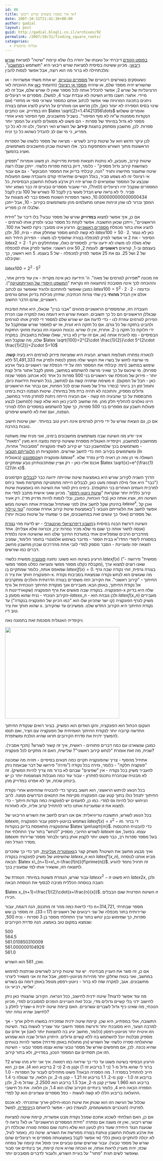 ```yaml
---
id: 86
title: אז איך באמת מוצאים שורש ריבועי?
date: 2007-10-31T21:41:38+00:00
author: gadial
layout: post
guid: http://gadial.blogli.co.il/archives/92
permalink: /2007/10/31/finding_square_roots/
categories:
  - אנליזה מתמטית
---
```

[בפוסט הקודם](//gadial.blogli.co.il/archives/91) דיברתי על טענתו של יהודה בלו שלא קיימת "שיטה" למציאת [שורש ריבועי](//he.wikipedia.org/wiki/%D7%A9%D7%95%D7%A8%D7%A9_%D7%A8%D7%99%D7%91%D7%95%D7%A2%D7%99). מכיוון ששיטה בסיסית למציאת שורש ריבועי היא "תשתמש ב[מחשבון](//he.wikipedia.org/wiki/%D7%9E%D7%97%D7%A9%D7%91%D7%95%D7%9F_%D7%9B%D7%99%D7%A1)", מלכתחילה לא ברור מה הוא רוצה, אבל אפשר לנסות להבין:

כשעוסקים בשורשים ריבועיים של [מספרים טבעיים](//he.wikipedia.org/wiki/%D7%9E%D7%A1%D7%A4%D7%A8_%D7%98%D7%91%D7%A2%D7%99), יש אחת משתי אפשרויות - או שהשורש יהיה מספר שלם, או שיהיה [מספר אי רציונלי](//he.wikipedia.org/wiki/%D7%9E%D7%A1%D7%A4%D7%A8_%D7%90%D7%99_%D7%A8%D7%A6%D7%99%D7%95%D7%A0%D7%9C%D7%99) (הדגמתי [כאן](//gadial.blogli.co.il/archives/16) את ההוכחה לאי הרציונליות של שורש 2; אפשר להכליל אותה לכל מספר שאין לו שורש שלם, אבל זה לא מיידי. אתגר: חשבו מדוע השיטה לא עובדת עבור 4, למשל). מספרים אי רציונליים ניחנים בתכונה המרגיזה שאי אפשר לכתוב אותם כמספר עשרוני סופי או מחזורי (וגם שינוי בסיס הספירה לא יעזור כאן), ולכן מראש אנו מוותרים על הרעיון להציג אותם בצורה הזו במדוייק. אנו כותבים $latex \sqrt{2}=1.41421356\dots$ ואומרים ששלוש הנקודות מסמנות ש"זה לא סוף הסיפור". בשביל מחשבונים, סוף הסיפור מגיע אחרי מספר לא גדול במיוחד של ספרות - הם פשוט לא מסוגלים להציג על המסך יותר ספרות. לכן, מחשבון מסתפק בהצגת **קירוב** של השורש האי רציונלי, ולנו זה לא כל כך מפריע, כי מי שם לב להבדל כשהוא כל כך זניח.

לכן עיקר הדגש הוא על שיטות קירוב לשורש - מציאה של מספר כלשהו של הספרות הראשונות מתוך השורש והסתפקות בכך. אלו השיטות שבהן מחשבונים משתמשים, ואציג בהמשך.

שיטות קירוב, מטבען, לא נותנות תוצאות סופיות מדוייקות. הן פשוט אומרות "תפסיק כשהשגת קירוב גדול מספיק" - כלומר, דיוק ברמת ספרות כלשהי. ייתכן שבלו רוצה שיטה שתעצור מתישהו ותגיד "הנה, קיבלתי בדיוק את המספר המבוקש" - גם אם עבור אי רציונלי זה לא נשמע סביר, בגלל הקשיים שתיארתי קודם והעובדה שאם הפעולות שנבצע על המספר שמוציאים לו שורש יהיו רק ארבע פעולות החשבון הבסיסיות, כל המספרים שנקבל יהיו רציונליים (למה?), הרי שעבור מספרים טבעיים זה כבר נשמע יותר סביר. לי לא נראה שיש הבדל מעשי בין לקבל 10 כשורש של 100 ובין לקבל 10.000000000000000434, כאשר הספרות השונות מאפס כבר לא מוצגות על המסך וברור לנו שהן זניחות ואנחנו מתעלמים מהן ומשתמשים בקירוב - 10, אבל ייתכן שלבלו זה כן מפריע.

אם כן, איך אפשר למצוא **במדוייק** שורש של מספר טבעי? בלו דיבר על "חידת הראשוניים", וייתכן שכאן התשובה. אפשר לקחת כל מספר טבעי ולפרק אותו לגורמים - להציג אותו בתור מכפלת [מספרים ראשוניים](//he.wikipedia.org/wiki/%D7%9E%D7%A1%D7%A4%D7%A8_%D7%A8%D7%90%D7%A9%D7%95%D7%A0%D7%99). הרעיון אינו מסובך: ניקח למשל את 100. לא קשה לנחש מספר שמחלק אותו - נניח, 50, ולכן $latex 100=50\cdot 2$. כאן לא נגמר הסיפור - את 2 אי אפשר לפרק למכפלה בצורה שתוסיף לנו משהו - הפירוק היחיד הוא $latex 2=2\cdot 1$ שלא מגלה לנו משהו לא ידענו עדיין. למספרים כאלו, שמתחלקים רק בעצמם וב-1, קוראים **ראשוניים**. לעומת 2, 50 אינו ראשוני: אפשר לפרק אותו למכפלה של 2 ושל 25. גם את 25 אפשר לפרק למכפלה - של 5 בעצמו. 5 הוא ראשוני, כך שקיבלנו:

$latex 100=2^2\cdot 5^2$

וזה מכונה **"ה**פירוק לגורמים של מאה". ה' הידיעה כאן אינה מקרית - אין עוד פירוק אחר, וההוכחה לכך אינה מסובכת (התוצאה הזו נקראת "[המשפט היסודי של האריתמטיקה](//he.wikipedia.org/wiki/%D7%94%D7%9E%D7%A9%D7%A4%D7%98_%D7%94%D7%99%D7%A1%D7%95%D7%93%D7%99_%D7%A9%D7%9C_%D7%94%D7%90%D7%A8%D7%99%D7%AA%D7%9E%D7%98%D7%99%D7%A7%D7%94)"). כמובן שאפשר להתחכם ולהגיד שאפשר גם לכתוב $latex 100=5^2\cdot 2\cdot 2$ וכדומה - אולם אין הבדל **מהותי** בין שתי צורות הכתיבה; שתיהן מכילות בדיוק אותם גורמים ראשוניים, שהם הדבר החשוב.

העובדה הזו, שהמספרים הראשוניים מהווים "אבני בניין" שכאלו, היא אחת הסיבות שבגללן הראשוניים הם כל כך חשובים. הוצאת שורש היא דוגמה נאה למקרה שבו הכרת הפירוק לגורמים עוזרת לנו - כדי לדעת אם יש שורש שלם למספר די לפרק אותו לגורמים ולהביט בחזקה של כל גורם. אם כל חזקה היא זוגית, אז יש למספר שורש שמתקבל על ידי חלוקת כל חזקה ב-2. אחרת, אין לו שורש. נכונות הטענה הזו נובעת מחוקי החזקות הבסיסיים - נסו להוכיח אותה (או, אם זה עדיין לא ברור, שאלו שאלות בתגובות). במקרה שלנו, מה שנקבל הוא $latex \sqrt{100}=2^{2\cdot \frac{1}{2}}\cdot 5^{2\cdot \frac{1}{2}}=2\cdot 5=10$

לכאורה נפתרה תעלומת השורש. הבעיה היא שמציאת פירוק לגורמים היא בעיה **קשה**. מי שרוצה לחוש על בשרו את הקושי שלה מוזמן לנסות ולפרק את 51,491,333 ללא שימוש במחשב (רמז: קיבלתי את המספר הזה על ידי הכפלת שני ראשוניים בעלי ארבע ספרות). מי שיכעס על כך שאיני מרשה להשתמש במחשב, מוזמן לקבל אתגר גדול קצת יותר - פירוק של מכפלת שני ראשוניים בני 500 ספרות כל אחד (לא אכתוב מספר שכזה כאן - חבל על המקום). זו משימה שתהיה קשה גם למחשב, בכל השיטות הידועות כיום, ותגזול זמן רב ביותר (בסדר גודל של מאות שנים לכל הפחות, אם נבחר את הראשוניים גדולים מספיק, והתוכנה לא תהיה ברת מזל במיוחד). שיטות הצפנה רבות בימינו מתבססות על כך שהבעיה הזו קשה - אם הבעיה הייתה ניתנת לפתרון מהיר במחשב, היינו נאלצים להחליף חלק מהן. מה שחשוב להבין כאן הוא שלא קשה (למחשב) לבצע פעולות חשבון עם מספרים בני 500 ספרות, כך שקל להשתמש במספרים הללו לצורכי הצפנה, ועם זאת לא לחשוש שיפורקו.

אם כן, גם הוצאת שורש על ידי פירוק לגורמים אינה רעיון טוב במיוחד. ישנן שיטות חישוב טובות בהרבה.

איני יודע מה השיטה שבה משתמשים מחשבונים בימינו, ואני מניח שזה משתנה ממחשבון למחשבון. ויקיפדיה האנגלית מספרת ששיטה קיימת נפוצה היא מעין "רמאות" - משתמשים בכך שלמחשבון כבר יש קירוב לשתי פונקציות "מסובכות" אחרות, ומשתמשים בקירוב הזה כדי לחשב שורשים. הפונקציות הן [הלוגריתם הטבעי](//he.wikipedia.org/wiki/%D7%94%D7%9C%D7%95%D7%92%D7%A8%D7%99%D7%AA%D7%9D_%D7%94%D7%98%D7%91%D7%A2%D7%99) (ln באנגלית) ופונקצית ה[אקספוננט](//he.wikipedia.org/wiki/%D7%90%D7%A7%D7%A1%D7%A4%D7%95%D7%A0%D7%A0%D7%98) $latex e^x$. השאלה מי הן ומה הן ראויה לדיון נפרד שלא אכנס אליו כאן - רק אציין שמתכונותיהן נובע שמתקיים $latex \sqrt{x}=e^{\frac{1}{2}\ln x}$.

הדרך השניה לקירוב שורש היא באמצעות שיטה שהייתה ידועה כבר ל[בבלים](//he.wikipedia.org/wiki/%D7%91%D7%91%D7%9C) הקדמונים ("כבר" היא אולי מילה חצופה מעט כאן; לבבלים הייתה מתמטיקה מתקדמת מאוד ביחס למרבית העמים האחרים בני התקופה). בימינו ניתן לגזור את השיטה הזו באמצעות שיטת קירוב כללית יותר שנקראת "[שיטת ניוטון-רפסון](//he.wikipedia.org/wiki/%D7%A9%D7%99%D7%98%D7%AA_%D7%A0%D7%99%D7%95%D7%98%D7%95%D7%9F_%D7%A8%D7%A4%D7%A1%D7%95%D7%9F)". מכיוון שאני אישית מחבב למדי את השיטה הזו, אציג אותה כאן (בלי הוכחות, כמובן, ובלי לנסות להיות מדויק מדי). רק אעיר לפני שאתחיל שבעזרת אותה השיטה ממש (בהינתן שקל לחשב את $latex e^x$, ואכן קל באמצעות שיטת קירוב אחרת שמכונה "[טור טיילור](//he.wikipedia.org/wiki/%D7%98%D7%95%D7%A8_%D7%98%D7%99%D7%99%D7%9C%D7%95%D7%A8)") אפשר לחשב את הלוגריתם הטבעי של מספרים (ואולי כך עושים זאת במחשבונים, אם כי שמעתי על שיטות טובות יותר).

השיטה דורשת הבנה בסיסית ב[חשבון דיפרנציאלי ואינטגרלי](//he.wikipedia.org/wiki/%D7%97%D7%A9%D7%91%D7%95%D7%9F_%D7%93%D7%99%D7%A4%D7%A8%D7%A0%D7%A6%D7%99%D7%90%D7%9C%D7%99) - יש לדעת מהי [נגזרת](//he.wikipedia.org/wiki/%D7%A0%D7%92%D7%96%D7%A8%D7%AA) (אנסה לתאר אותה כך שגם מי שלא מכיר נגזרות יבין, וכנראה שלא אצליח). אחד מהדברים הרבים שמפליאים אותי במערכת החינוך שלנו הוא שהשיטה אינה נלמדת במסגרת לימודי החדו"א בבית הספר - מדובר בשימוש אלמנטרי בחומר הלימוד, שמניב תוצאה יפה ומעניינת - הסבר מספק למדי לגבי אחת מהדרכים שבהן מחשבון מחשב דברים כמו שורשים.

הרעיון בשיטה הוא פשוט: נתונה [פונקציה](//he.wikipedia.org/wiki/%D7%A4%D7%95%D7%A0%D7%A7%D7%A6%D7%99%D7%94) ממשית כלשהי $latex f(x)$ ("ממשית" פירושה - מקבלת כקלט מספר ממשי ומוציאה כפלט מספר ממשי), שאנו רוצים למצוא ערך שמאפס אותה, כלומר שמתקיים בו $latex (f(x)=0$. בצורה גרפית, זוהי נקודה שבה גרף הפונקציה חותך את ציר ה-x. מה שעושים הוא לנחש נקודה שנמצאת בסביבות נקודת החיתוך - "קירוב ראשוני". את הקירוב הזה משפרים בצורה הדרגתית והולכים ומתקרבים אל נקודת החיתוך, באופן הבא: מעבירים אנך מנקודת החיתוך הנוכחית אל גרף הפונקציה. בנקודה שבה פוגשים את גרף הפונקציה (שקוארדינטת ה-x שלה היא בדיוק הקירוב הנוכחי - נניח שהוא מסומן ב-$latex x\_n$ - ולכן גובהה הוא $latex f(x\_n)$ מעבירים משיק לגרף הפונקציה (קו ישר שהכיוון שלו הוא "כמו הכיוון של הפונקציה בנקודה") עד שהוא חותך את ציר x. נקודת החיתוך היא הקירוב החדש שלנו. ממשיכים עד שהקירוב טוב דיו.

ויקיפדיה האנגלית מסכמת זאת בתמונה נאה:

<img src="//upload.wikimedia.org/wikipedia/commons/thumb/f/f0/Newton_iteration.png/729px-Newton_iteration.png" alt="" width="375" height="300" /> 

העקום הכחול הוא הפונקציה, והקו האדום הוא המשיק. בציור רואים שנקודת החיתוך החדשה קרובה יותר לנקודת החיתוך האמיתית של הפונקציה עם הציר, ואם תנסו להמשיך ידנית את סדרת הקירובים תראו שהיא הולכת ומשתפרת.

כמובן שנשארנו עם כמה דברים פתוחים - ראשית, איך זה קשור לשורש? (תכף אסביר). שנית, מה זאת אומרת "לנחש קירוב ראשוני"? שלישית, האם זה מתקיים לכל פונקציה?

אתחיל מהסוף - צריך שהפונקציה תקיים כמה תנאים בסיסיים - תהיה מה שמכונה "פונקציה חלקה" - כלומר, גזירה בכל נקודה ("גזירה" פירושו של דבר שבאמת ניתן להעביר משיק בכל נקודה - אין "שפיצים" שבהם לא ברור מה צריך להיות המשיק). זה לא מבטיח שבהכרח נתכנס לפתרון - עבור עוד כמה מגבלות מצמצמות יותר כן יש ביטחון שכזה, אך לא אפרט במדוייק מהן.

בכל הנוגע לניחוש הראשוני, הוא חשוב בעיקר כדי להבטיח שהחיפוש אחרי נקודת החיתוך יתנהל כולו בתוך קטע שבו הפונקציה מקיימת את התנאים הנדרשים ממנה. לרוב הניחוש יכול להיות גס למדי. כמו כן, לפעמים יש לפונקציה כמה נקודות חיתוך - כדי למצוא את זו שמעניינת אותנו כדאי להתחיל קרוב אליה, ולא לאחרות.

בכל הנוגע לשורש, התשובה טריוויאלית: אם אנו רוצים לחשב את השורש הריבועי של $latex m$, נשתמש בניוטון-רפסון עבור הפונקציה $latex f(x)=x^2-m$. די ברור שהפונקציה מתאפסת בדיוק בנקודות $latex \pm\sqrt{m}$. כדי להבטיח התכנסות לשורש החיובי, מספיק "לנחש" בתור ערך התחלתי את $latex m$ עצמו. בפועל, אם $latex m$ בעל מספר ספרות רב, כבר פשוט יותר לקצוץ אותן בחצי ולבחור מספר שרירותי מסדר הגודל הזה.

ואיך מבצע מחשב את השיטה? משחק קצר ב[גאומטריה אנליטית](//he.wikipedia.org/wiki/%D7%92%D7%90%D7%95%D7%9E%D7%98%D7%A8%D7%99%D7%94_%D7%90%D7%A0%D7%9C%D7%99%D7%98%D7%99%D7%AA), תוך כדי כך שזוכרים שהשיפוע של משיק לפונקציה בנקודה $latex x\_n$ הוא $latex f\prime(x\_n)$, מביא אותנו לנוסחה הבאה: $latex x\_{n+1}=x\_n-\frac{f(n)}{f\prime(n)}$. זה תרגיל נחמד להגיע לתוצאה הזו, ואשאיר אותו למי שמעוניין בכך.

עבור שורש, הנגזרת פשוטה במיוחד: הנגזרת של $latex x^2-n$ היא פשוט $latex 2x$, ולכן הצבה בנוסחה הכללית מניבה לבסוף את הנוסחה הבאה:

$latex x_{n+1}=\frac{1}{2}\cdot(x+\frac{n}{x})$. זו השיטה הפרטית שגם הבבלים הכירו.

כדי לראות כמה מהר זה מתכנס, הנה דוגמה, עבור n=314,721, מספר שבחרתי שרירותית בתור מכפלה של שני ריבועים של ראשוניים (17 ו-33). זה מספר בן שש ספרות, כך שמימוש נבון ינחש בתור ערך התחלתי מספר בן 3 ספרות - נניח 500, שנמצא במקום טוב באמצע. הנה סדרת הקירובים:

500  
564.5  
561.010850310009  
561.000000104926  
561.0

ואכן, 561 הוא השורש.

אם כן, זה סוגר את העניין מבחינתי. יש עוד שיטות קירוב לשורשים שניתנות למימוש במחשב, ואני בטוח שחלקן יותר מהירות מניוטון-רפסון, אבל את זה אני משאיר ליצרני מחשבונים. אגב, למקרה שזה לא ברור - ניוטון-רפסון מטפל באופן דומה גם בשורש שלישי, רביעי וכו'.

מה עוד אפשר לרצות? שיטה ידנית לחישוב, ככל הנראה. הקירוב שהצגתי כאן ניתן לחישוב ידני בלי קשיים גדולים מדי, ובכל זאת העניינים הופכים למסובכים למדי, מכיוון שצריך לחלק ב-x הנוכחי, מה שאינו כיף גדול לשברים עשרוניים. האם קיימת שיטה ידנית לחישוב שהיא נוחה יותר?

התשובה, אולי במפתיע, היא שכן. קיימת שיטה ידנית שמזכירה במשהו חילוק ארוך - אך למרבה הצער, היא מסובכת יותר ודורשת מספר חישובי עזר שצריך לעשות בצד. השיטה הזו איטית יותר מניוטון-רפסון (כלומר, מחשב יגיע בה לתוצאות יותר לאט) אך אדם עם מספיק סבלנות יוכל להשתמש בה ללא קשיים גדולים. היתרון הגדול שבה הוא שמרגע שהתגלתה ספרה כלשהי של השורש (והן מתגלות באופן סדרתי) אפשר להיות בטוחים שהיא נכונה. לכן, אם מחפשים שורש של מספר טבעי שהוא עצמו מספר טבעי - השיטה הזו אכן תסתיים עם המספר הנכון, במדוייק, ולא בתור קירוב.

הרעיון הבסיסי בשיטה פשוט עד כדי כך שיראה כמו רמאות. איך אני יודע מהו שורש 2? ברור לי שהוא גדול מ-1 (כי 1 בריבוע זה 1) וקטן מ-2 (כי 2 בריבוע הוא 4). אם כן, הוא חייב להתחיל בספרה 1. מה הספרה הבאה? פשוט מתחילים לעבור על הספרות - 1.0 בריבוע זה 1.0 - קטן מ-2. 1.1 בריבוע זה 1.21 - קטן מ-2, וכן הלאה, עד שנגלה כי 1.4 בריבוע הוא 1.960 שעדיין קטן מ-2, אבל 1.5 בריבוע הוא 2.2500, שגדול מ-2, ולכן הספרה הבאה היא 4, כלומר בינתיים הקירוב שלנו הוא 1.4, וכן הלאה. את כל חישובי ההעלאה בריבוע הללו לא קשה לעשות - כפל מספרים עשרוניים הוא קל למדי.

שכלול של הגישה הזו הוא שנותן את שיטת הכמו-חילוק-ארוך שהזכרתי. לא אכנס לפרטיה (הטכניים והמשעממים, לטעמי) כאן - אפשר לראותם ב[ויקיפדיה,](//en.wikipedia.org/wiki/Methods_of_computing_square_roots) למשל.

אם כן, האם הצלחתי לשכנע אתכם שמכל נקודת מבט אפשרית, קיימת שיטה למציאת שורש ריבועי, ואין זה משנה אם נפתרה "חידת המספרים הראשוניים" או לא? נראה לי שטענת הנגד היחידה שעוד ניתן לטעון הוא שלא ניתנה שום נוסחה סגורה שכוללת רק את ארבע פעולות החשבון ונותנת בצורה מפורשת את השורש. שיטה כזו, כאמור לעיל, לא יכולה להתקיים באופן כללי (אי אפשר לקבל באמצעותה מספרים אי רציונליים שהם שורש של מספר טבעי). עבור שורשים שהם טבעיים איני פוסל את קיומה של נוסחה שכזו; יהיה מעניין לראות אותה, או הוכחה שהיא אינה קיימת, אך בינתיים אני סבור שאפשר לשים תגית "פתור" על בעיית השורש, ולעבור לדברים מסובכים יותר.